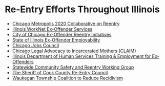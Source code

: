 # Re-Entry Efforts Throughout Illinois

- [Chicago Metropolis 2020 Collaborative on Reentry]
- [Illinois WorkNet Ex-Offender Services]
- [City of Chicago Ex-Offender Reentry Initiatives]
- [State of Illinois Ex-Offender Employability]
- [Chicago Jobs Council]
- [Chicago Legal Advocacy to Incarcerated Mothers (CLAIM)]
- [Illinois Department of Human Services Training & Employment for Ex-Offenders]
- [Statewide Community Safety and Reentry Working Group]
- [The Sheriff of Cook County Re-Entry Council]
- [Waukegan Township Coalition to Reduce Recidivism]

[Chicago Metropolis 2020 Collaborative on Reentry]: http://www.metropolisstrategies.org/Collaborative-ee.html
[Illinois WorkNet Ex-Offender Services]: http://www2.illinoisworknet.com/
[City of Chicago Ex-Offender Reentry Initiatives]: http://www.cityofchicago.org/city/en/depts/mayor/supp_info/ex-offender_re-entryinitiatives.html
[State of Illinois Ex-Offender Employability]: http://www.ides.state.il.us/exoffenders/default.asp
[Chicago Jobs Council]: http://www.cjc.net/
[Chicago Legal Advocacy to Incarcerated Mothers (CLAIM)]: http://www.cgla.net/claim
[Illinois Department of Human Services Training & Employment for Ex-Offenders]: http://www.dhs.state.il.us/page.aspx?item=35568
[Statewide Community Safety and Reentry Working Group]: http://www.idoc.state.il.us/subsections/assistant_director/Press%20Paper%20--%20Reentry%20Working%20Group%20FINAL%20%28december%2017%202004%29.doc
[The Sheriff of Cook County Re-Entry Council]: http://www.chicagometropolis2020.org/documents/RebeccaJanowitz-AContextforConsideringReentryEffortsforCookCounty.pdf
[Waukegan Township Coalition to Reduce Recidivism]: http://www.waukegantownship.com/c2rr.html
